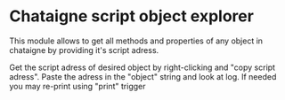 # Chataigne script object explorer

This module allows to get all methods and properties of any object in chataigne by providing it's script adress.

Get the script adress of desired object by right-clicking and "copy script adress". Paste the adress in the "object" string and look at log.
If needed you may re-print using "print" trigger